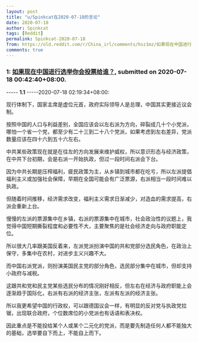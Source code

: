 ```yaml
---
layout: post
title: "u/Spinkcat在2020-07-18的言论"
date: 2020-07-18
author: Spinkcat
tags: [Reddit]
permalink: Spinkcat-2020-07-18
from: https://old.reddit.com/r/China_irl/comments/hsz1mz/如果现在中国进行选举你会投票给谁/
comments: true
---
```


### 1: [如果现在中国进行选举你会投票给谁？](https://old.reddit.com/r/China_irl/comments/hsz1mz/如果现在中国进行选举你会投票给谁/), submitted on 2020-07-18 00:42:40+08:00.

----- __1.1__ -----2020-07-18 02:19:34+08:00:

现行体制下，国家主席是虚位元首，政府实际领导人是总理，中国其实更接近议会制。

按照中国的人口与利益差别，全国应该会以左右派为方向，碎裂成几十个小党派，哪怕一个省一个党，都至少有二十三到二十八个党派，如果考虑到左右差异，党派数量应该在四十六到五十六左右。

中共某些政策现在就是在往左的方向发展来维护威权，所以意识形态与经济政策，在中共下台初期，会是右派一开始执政，但过一段时间右派会下台。

因为中共长期是压榨福利，疲民政策为主，从乡镇到城市都在吃亏，所以左派提倡福利主义或加强社会保障，早期在全国可能会有广泛票源，右派相当一段时间难以执政。

但随着时间推移，经济需求改变，福利主义需求日渐减少，对造血的需求提高，右派会重新上台。

慢慢的左派的票源集中在乡镇，右派的票源集中在城市，社会政治性的议题上，我觉得中国短期撕裂程度和必要性不大，主要聚焦的是社会经济走向与政府职能定位。

所以很大几率跟美国反着来，左派党派扮演中国的共和党部分选民角色，在政治上保守，多集中在农村，对进步主义兴趣不大。

而中国右派党派，则扮演美国民主党的部分角色，选民部分集中在城市，但却支持小政府与减税。

这跟共和党和民主党某些选民分布的情况刚好相反，但左右在经济与政府职能上会逐渐趋于国际化，右派有右派的经济主张，左派有左派的经济主张。

所以我更希望中国的行政权，可以跟德国议会一样，有明显的反对党与执政党拉锯，出现联合政府，个位数席位的小党派也有话语和表决权。

因此重点是不能投给某个人或某个二元化的党派，而是要先制造任何人都不能独大的基础，选举要自下而上，不能自上而下。

